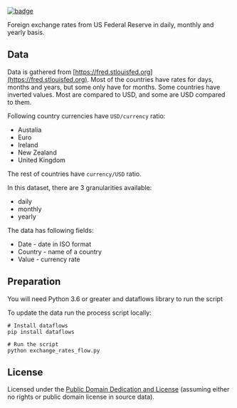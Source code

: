 <a href="https://datahub.io/core/exchange-rates"><img src="https://badgen.net/badge/icon/View%20on%20datahub.io/orange?icon=https://datahub.io/datahub-cube-badge-icon.svg&label&scale=1.25)" alt="badge" /></a>

Foreign exchange rates from US Federal Reserve in daily, monthly and yearly basis.

## Data

Data is gathered from [https://fred.stlouisfed.org](https://fred.stlouisfed.org).
Most of the countries have rates for days, months and years, but some only have for months.
Some countries have inverted values. Most are compared to USD, and some are USD compared to them.

Following country currencies have `USD/currency` ratio:

* Austalia
* Euro
* Ireland
* New Zealand
* United Kingdom

The rest of countries have `currency/USD` ratio.

In this dataset, there are 3 granularities available:

* daily
* monthly
* yearly

The data has following fields:

* Date - date in ISO format
* Country - name of a country
* Value - currency rate

## Preparation

You will need Python 3.6 or greater and dataflows library to run the script

To update the data run the process script locally:

```
# Install dataflows
pip install dataflows

# Run the script
python exchange_rates_flow.py
```

## License

Licensed under the [Public Domain Dedication and License][pddl] (assuming
either no rights or public domain license in source data).

[pddl]: http://opendatacommons.org/licenses/pddl/1.0/
